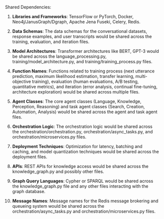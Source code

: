 Shared Dependencies:

1. **Libraries and Frameworks**: TensorFlow or PyTorch, Docker, Neo4j/JanusGraph/Dgraph, Apache Jena Fuseki, Celery, Redis.

2. **Data Schemas**: The data schemas for the conversational datasets, response examples, and user transcripts would be shared across the training, evaluation, and iteration files.

3. **Model Architectures**: Transformer architectures like BERT, GPT-3 would be shared across the language_processing.py, training/model_architecture.py, and training/training_process.py files.

4. **Function Names**: Functions related to training process (next utterance prediction, maximum likelihood estimation, transfer learning, multi-objective training), evaluation (human evaluations, A/B testing, quantitative metrics), and iteration (error analysis, continual fine-tuning, architecture exploration) would be shared across multiple files.

5. **Agent Classes**: The core agent classes (Language, Knowledge, Perception, Reasoning) and task agent classes (Search, Creation, Automation, Analysis) would be shared across the agent and task agent files.

6. **Orchestration Logic**: The orchestration logic would be shared across the orchestration/orchestration.py, orchestration/async_tasks.py, and orchestration/microservices.py files.

7. **Deployment Techniques**: Optimization for latency, batching and caching, and model quantization techniques would be shared across the deployment files.

8. **APIs**: REST APIs for knowledge access would be shared across the knowledge_graph.py and possibly other files.

9. **Graph Query Languages**: Cypher or SPARQL would be shared across the knowledge_graph.py file and any other files interacting with the graph database.

10. **Message Names**: Message names for the Redis message brokering and queueing system would be shared across the orchestration/async_tasks.py and orchestration/microservices.py files.